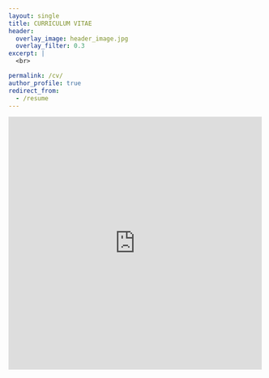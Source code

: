```yaml
---
layout: single
title: CURRICULUM VITAE
header:
  overlay_image: header_image.jpg
  overlay_filter: 0.3
excerpt: |
  <br>

permalink: /cv/
author_profile: true
redirect_from:
  - /resume
---
```


<embed src="https://pivdnber.github.io/files/VandenBerghePieter_CV_2023-12-09.pdf" width="500" height="500" type='application/pdf'>







































